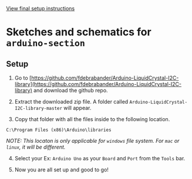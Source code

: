 [View final setup instructions](https://github.com/farhan2077/happy-plant#setup)

# Sketches and schematics for `arduino-section`

## Setup

1. Go to [https://github.com/fdebrabander/Arduino-LiquidCrystal-I2C-library](https://github.com/fdebrabander/Arduino-LiquidCrystal-I2C-library) and download the github repo.

2. Extract the downloaded zip file. A folder called `Arduino-LiquidCrystal-I2C-library-master` will appear.

3. Copy that folder with all the files inside to the following location.

```
C:\Program Files (x86)\Arduino\libraries
```

_NOTE: This locaton is only applicable for `windows` file system. For `mac` or `linux`, it will be different._

4. Select your Ex: `Arduino Uno` as your `Board` and `Port` from the `Tools` bar.

5. Now you are all set up and good to go!
